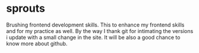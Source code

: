 # sprouts
Brushing frontend development skills.
This to enhance my frontend skills and for my practice as well.
By the way I thank git for intimating the versions i update with a small change in the site.
It will be also a good chance to know more about github.
